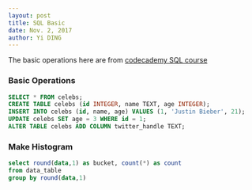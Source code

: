 ```yaml
---
layout: post
title: SQL Basic
date: Nov. 2, 2017
author: Yi DING
---
```


The basic operations here are from [codecademy SQL course](https://www.codecademy.com/learn/learn-sql)

### Basic Operations
``` SQL
SELECT * FROM celebs;
CREATE TABLE celebs (id INTEGER, name TEXT, age INTEGER);
INSERT INTO celebs (id, name, age) VALUES (1, 'Justin Bieber', 21);
UPDATE celebs SET age = 3 WHERE id = 1;
ALTER TABLE celebs ADD COLUMN twitter_handle TEXT;
```

### Make Histogram
``` SQL
select round(data,1) as bucket, count(*) as count
from data_table
group by round(data,1)
```


